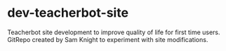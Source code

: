 # dev-teacherbot-site
Teacherbot site development to improve quality of life for first time users.
GitRepo created by Sam Knight to experiment with site modifications.
